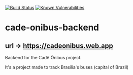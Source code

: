 [![Build Status](https://travis-ci.com/UnDer-7/cade-onibus-backend.svg?branch=master)](https://travis-ci.com/UnDer-7/cade-onibus-backend)
[![Known Vulnerabilities](https://snyk.io/test/github/UnDer-7/cade-onibus-backend-playstore/badge.svg)](https://snyk.io/test/github/UnDer-7/cade-onibus-backend-playstore)

# cade-onibus-backend
## url -> https://cadeonibus.web.app

Backend for the Cadê Ônibus project.

It's a project made to track Brasília's buses (capital of Brazil)
